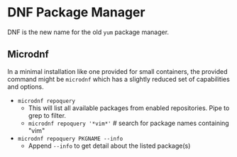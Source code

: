 # DNF Package Manager

DNF is the new name for the old `yum` package manager.

## Microdnf

In a minimal installation like one provided for small containers, the provided command might be `microdnf` which has a slightly reduced set of capabilities and options.

* `microdnf repoquery`
  * This will list all available packages from enabled repositories. Pipe to grep to filter.
  * `microdnf repoquery '*vim*'` # search for package names containing "vim"
* `microdnf repoquery PKGNAME --info`
  * Append `--info` to get detail about the listed package(s)
